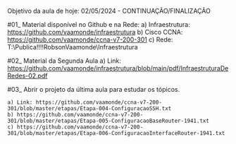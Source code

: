 Objetivo da aula de hoje: 02/05/2024 - CONTINUAÇÃO/FINALIZAÇÃO

#01_ Material disponível no Github e na Rede:
	a) Infraestrutura: https://github.com/vaamonde/infraestrutura
	b) Cisco CCNA: https://github.com/vaamonde/ccna-v7-200-301
	c) Rede: T:\Publica\!!!!RobsonVaamonde\Infraestrutura

#02_ Material da Segunda Aula
	a) Link: https://github.com/vaamonde/infraestrutura/blob/main/pdf/InfraestruturaDeRedes-02.pdf
	
#03_ Abrir o projeto da última aula para estudar os tópicos.

	a) Link: https://github.com/vaamonde/ccna-v7-200-301/blob/master/etapas/Etapa-004-ConfiguracaoSSH.txt
	b) https://github.com/vaamonde/ccna-v7-200-301/blob/master/etapas/Etapa-005-ConfiguracaoBaseRouter-1941.txt
	c) https://github.com/vaamonde/ccna-v7-200-301/blob/master/etapas/Etapa-006-ConfiguracaoInterfaceRouter-1941.txt
